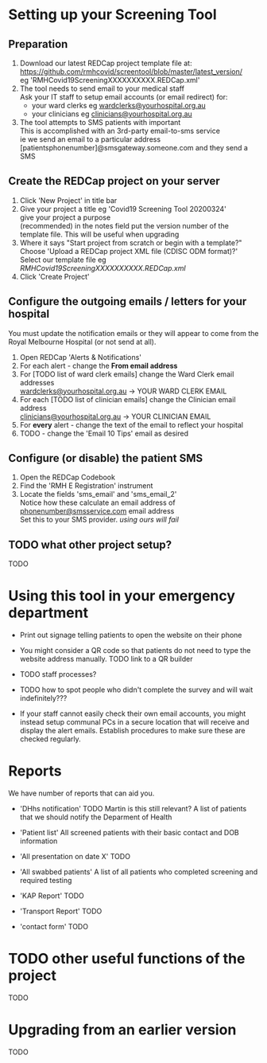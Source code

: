 # Setting up your Screening Tool

## Preparation

1. Download our latest REDCap project template file at:
   https://github.com/rmhcovid/screentool/blob/master/latest_version/
   <br/>eg 'RMHCovid19ScreeningXXXXXXXXXX.REDCap.xml'
2. The tool needs to send email to your medical staff
   <br/>Ask your IT staff to setup email accounts (or email redirect) for:
   - your ward clerks eg wardclerks@yourhospital.org.au
   - your clinicians eg clinicians@yourhospital.org.au
3. The tool attempts to SMS patients with important
   <br/>This is accomplished with an 3rd-party email-to-sms service
   <br/>ie we send an email to a particular address [patientsphonenumber]@smsgateway.someone.com and they send a SMS

## Create the REDCap project on your server

1. Click 'New Project' in title bar
2. Give your project a title eg 'Covid19 Screening Tool 20200324'
   <br/>give your project a purpose
   <br/>(recommended) in the notes field put the version number of the template file. This will be useful when upgrading
3. Where it says "Start project from scratch or begin with a template?"
   <br/>Choose 'Upload a REDCap project XML file (CDISC ODM format)?'
   <br/>Select our template file eg *RMHCovid19ScreeningXXXXXXXXXX.REDCap.xml*
4. Click 'Create Project'

## Configure the outgoing emails / letters for your hospital

You must update the notification emails or they will appear to come from the Royal Melbourne Hospital (or not send at all).

1. Open REDCap 'Alerts & Notifications'
2. For each alert - change the **From email address**
3. For [TODO list of ward clerk emails] change the Ward Clerk email addresses
   <br/>wardclerks@yourhospital.org.au -> YOUR WARD CLERK EMAIL
4. For each [TODO list of clinician emails] change the Clinician email address
   <br/>clinicians@yourhospital.org.au -> YOUR CLINICIAN EMAIL
5. For **every** alert - change the text of the email to reflect your hospital
6. TODO - change the 'Email 10 Tips' email as desired

## Configure (or disable) the patient SMS 

1. Open the REDCap Codebook
2. Find the 'RMH E Registration' instrument
2. Locate the fields 'sms_email' and 'sms_email_2'
   <br/>Notice how these calculate an email address of phonenumber@smsservice.com email address
   <br/>Set this to your SMS provider. *using ours will fail*


## TODO what other project setup?

TODO

# Using this tool in your emergency department

- Print out signage telling patients to open the website on their phone
- You might consider a QR code so that patients do not need to type the website address manually. TODO link to a QR builder

- TODO staff processes?

- TODO how to spot people who didn't complete the survey and will wait indefinitely???

- If your staff cannot easily check their own email accounts, you might instead setup communal PCs in a secure location that will receive and display the alert emails. Establish procedures to make sure these are checked regularly.



# Reports

We have number of reports that can aid you.

- 'DHhs notification'
  TODO Martin is this still relevant?
  A list of patients that we should notify the Deparment of Health

- 'Patient list'
  All screened patients with their basic contact and DOB information

- 'All presentation on date X'
  TODO

- 'All swabbed patients'
  A list of all patients who completed screening and required testing

- 'KAP Report'
  TODO

- 'Transport Report'
  TODO

- 'contact form'
  TODO

# TODO other useful functions of the project

TODO

# Upgrading from an earlier version

TODO

